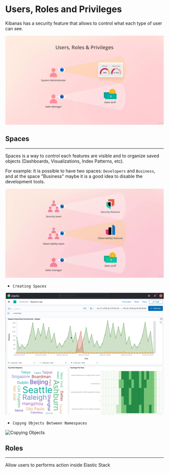 # Users, Roles and Privileges

Kibanas has a security feature that allows to control what each type of user can see.

![IAM](./artifacts/05-UsersRolesPrivileges.png)

## Spaces
---

Spaces is a way to control each features are visible and to organize saved objects (Dashboards, Visualizations, Index Patterns, etc).

For example: It is possible to have two spaces: `Developers` and `Business`, and at the space "Business" maybe it is a good idea to disable the development tools.

![Spaces](./artifacts/05-Spaces.png)

- `Creating Spaces`

![Creating Spaces](./artifacts/05-CreatingSpaces.gif)

- `Copyng Objects Between Namespaces`

![Copying Objects](./artifacts/05-CopingObjectBetweenSpaces.gif)

## Roles
---

Allow users to performs action inside Elastic Stack 
